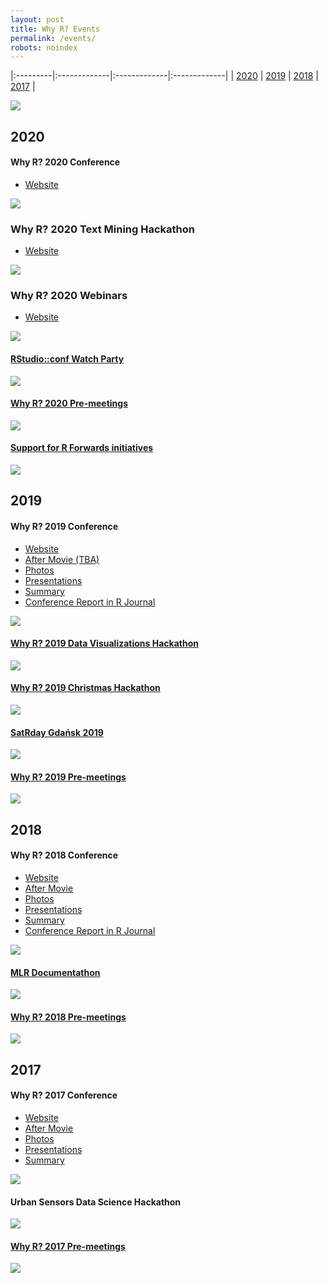 ```yaml
---
layout: post
title: Why R? Events
permalink: /events/
robots: noindex
---
```


|:---------|:-------------|:-------------|:-------------|
| [2020](#2020) | [2019](#2019) |  [2018](#2018) | [2017](#2017) |

<img src="/foundation/images/fulls/ultra_map.jpg" class="image">

## 2020

#### Why R? 2020 Conference

- [Website](http://whyr.pl/2020/)

<img src="/foundation/images/fulls/whyr2020/cover2020.jpg" class="image">

### Why R? 2020 Text Mining Hackathon

- [Website](http://whyr.pl/foundation/2020/hackathon/)

<img src="/foundation/images/fulls/whyr2020/hackathon/hackathon2020.jpg" class="image">

### Why R? 2020 Webinars

- [Website](http://whyr.pl/webinars/)

<img src="/foundation/images/fulls/webinars/webinars.jpg" class="image">


#### [RStudio::conf Watch Party](https://www.meetup.com/Spotkania-Entuzjastow-R-Warsaw-R-Users-Group-Meetup/events/266994866/)

<img src="/foundation/images/fulls/whyr2020/watch.jpg" class="image">

#### [Why R? 2020 Pre-meetings](http://whyr.pl/2020/img/whyr2020/meetings.jpg)

<img src="http://whyr.pl/2020/img/whyr2020/meetings.jpg" class="fit image">

#### [Support for R Forwards initiatives](https://forwards.github.io/)

<img src="http://whyr.pl/2020/img/whyr2020/africa.jpeg" class="fit image">

## 2019

#### Why R? 2019 Conference

- [Website](http://whyr.pl/2019/)
- [After Movie (TBA)](https://www.youtube.com/watch?v=Ov6VsDmDM7k) 
- [Photos](https://www.facebook.com/whyRconf/photos/) 
- [Presentations](https://github.com/WhyR2019/presentations)
- [Summary](http://whyr.pl/foundation/2019/WhyR-2019-Summary/)
- [Conference Report in R Journal](https://github.com/WhyRFoundation/ConferenceReports/blob/master/WhyR2019.pdf)

<img src="/foundation/images/fulls/whyr2019/tlosptronam_small.jpg" class="fit image">

#### [Why R? 2019 Data Visualizations Hackathon](http://whyr.pl/foundation/2019/hackathon/)

<img src="/foundation/images/fulls/whyr2019/hackathon/plakat_hackathon2.jpg" class="fit image">

#### [Why R? 2019 Christmas Hackathon](https://www.facebook.com/events/535747016982358/)

<img src="/foundation/images/fulls/whyr2019/snow.jpg" class="fit image">

#### [SatRday Gdańsk 2019](https://gdansk2019.satrdays.org/)

<img src="/foundation/images/fulls/whyr2019/satrday.JPG" class="fit image">

#### [Why R? 2019 Pre-meetings](http://whyr.pl/2019/img/bg/europa_whyr2019_bauchi.jpg)

<img src="http://whyr.pl/2019/img/bg/europa_whyr2019_bauchi.jpg" class="fit image">

## 2018

#### Why R? 2018 Conference

- [Website](http://whyr.pl/2018/)
- [After Movie](https://www.youtube.com/watch?v=NNsceaqEP1w) 
- [Photos](https://www.facebook.com/whyRconf/photos/) 
- [Presentations](https://github.com/WhyR2018/presentations)
- [Summary](http://whyr.pl/foundation/2018/WhyR-2018-Summary/)
- [Conference Report in R Journal](https://journal.r-project.org/archive/2018-2/whyR.pdf)

<img src="/foundation/images/fulls/whyr2018/back.jpeg" class="fit image">

#### [MLR Documentathon](https://mlr-org.com/docs/2018-07-05-whyr-conference/)

<img src="https://mlr-org.com/images/2018-07-05-whyr-conference/pic.jpg" class="fit image">

#### [Why R? 2018 Pre-meetings](http://whyr.pl/2018/img/bg/europe2_mapa_kwiecien_light.jpg)

<img src="http://whyr.pl/2018/img/bg/europe2_mapa_kwiecien_light.jpg" class="fit image">

## 2017

#### Why R? 2017 Conference

- [Website](http://whyr.pl/2017/)
- [After Movie](https://vimeo.com/239259242)
- [Photos](https://www.facebook.com/whyRconf/photos/)
- [Presentations](https://github.com/WhyR2017/prezentacje)
- [Summary](http://r-addict.com/2017/11/27/WhyR.html)

<img src="/foundation/images/fulls/whyr2017/cover2017.JPG" class="fit image">

#### Urban Sensors Data Science Hackathon

<img src="http://r-addict.com/images/fulls/whyr/hackathon1.png" class="fit image">

#### [Why R? 2017 Pre-meetings](http://whyr.pl/foundation/images/fulls/whyr2017/meetings.jpg)

<img src="/foundation/images/fulls/whyr2017/meetings.jpg" class="fit image">
